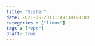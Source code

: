 ```yaml
---
title: "Sister"
date: 2021-06-23T11:49:39+08:00
categories : ["linux"]
tags : ["vps"]
draft: true
---
```



